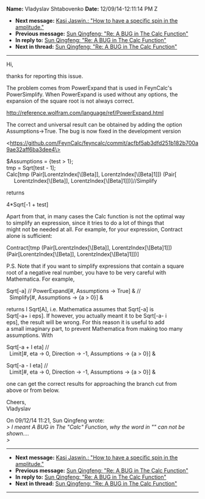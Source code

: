 **Name:** Vladyslav Shtabovenko
**Date:** 12/09/14-12:11:14 PM Z

  - **Next message:** [Kasi Jaswin.: "How to have a specific spin in the
    amplitude."](0818.html)
  - **Previous message:** [Sun Qingfeng: "Re: A BUG in The Calc
    Function"](0816.html)
  - **In reply to:** [Sun Qingfeng: "Re: A BUG in The Calc
    Function"](0816.html)
  - **Next in thread:** [Sun Qingfeng: "Re: A BUG in The Calc
    Function"](0981.html)

-----

Hi,  

thanks for reporting this issue.  

The problem comes from PowerExpand that is used in FeynCalc's  
PowerSimplify. When PowerExpand is used without any options, the  
expansion of the square root is not always correct.  

<http://reference.wolfram.com/language/ref/PowerExpand.html>  

The correct and universal result can be obtained by adding the option  
Assumptions-\>True. The bug is now fixed in the development version  

\<https://github.com/FeynCalc/feyncalc/commit/acfbf5ab3dfd251b182b700a9ae32aff6ba3dee4\>  

$Assumptions = {test \> 1};  
tmp = Sqrt[test - 1];  
Calc[tmp (Pair[LorentzIndex[\\[Beta]],
LorentzIndex[\\[Beta]1]]) (Pair[  
     LorentzIndex[\\[Beta]],
LorentzIndex[\\[Beta]1]])]//Simplify  

returns  

4\*Sqrt[-1 + test]  

Apart from that, in many cases the Calc function is not the optimal
way  
to simplify an expression, since it tries to do a lot of things that  
might not be needed at all. For example, for your expression, Contract  
alone is sufficient:  

Contract[tmp (Pair[LorentzIndex[\\[Beta]],
LorentzIndex[\\[Beta]1]])  
(Pair[LorentzIndex[\\[Beta]],
LorentzIndex[\\[Beta]1]])]  

P.S. Note that if you want to simplify expressions that contain a
square  
root of a negative real number, you have to be very careful with  
Mathematica. For example,  

Sqrt[-a] // PowerExpand[\#, Assumptions -\> True] & //  
  Simplify[\#, Assumptions -\> {a \> 0}] &  

returns I Sqrt[A], i.e. Mathematica assumes that
Sqrt[-a] is  
Sqrt[-a+ i eps]. If however, you actually meant it to be
Sqrt[-a- i  
eps], the result will be wrong. For this reason it is useful to
add  
a small imaginary part, to prevent Mathematica from making too many  
assumptions. With  

Sqrt[-a + I eta] //  
  Limit[\#, eta -\> 0, Direction -\> -1, Assumptions -\> {a \>
0}] &  

Sqrt[-a - I eta] //  
  Limit[\#, eta -\> 0, Direction -\> -1, Assumptions -\> {a \>
0}] &  

one can get the correct results for approaching the branch cut from  
above or from below.  

Cheers,  
Vladyslav  

On 09/12/14 11:21, Sun Qingfeng wrote:  
*\> I meant A BUG in The "Calc" Function, why the word in "" can not be
shown....*  
*\>*  

-----

  - **Next message:** [Kasi Jaswin.: "How to have a specific spin in the
    amplitude."](0818.html)
  - **Previous message:** [Sun Qingfeng: "Re: A BUG in The Calc
    Function"](0816.html)
  - **In reply to:** [Sun Qingfeng: "Re: A BUG in The Calc
    Function"](0816.html)
  - **Next in thread:** [Sun Qingfeng: "Re: A BUG in The Calc
    Function"](0981.html)

-----

